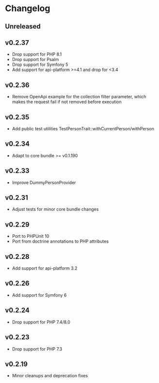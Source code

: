 # Changelog

## Unreleased

## v0.2.37

* Drop support for PHP 8.1
* Drop support for Psalm
* Drop support for Symfony 5
* Add support for api-platform >=4.1 and drop for <3.4

## v0.2.36

* Remove OpenApi example for the collection filter parameter, which makes the request fail if not removed before execution

## v0.2.35

* Add public test utilities TestPersonTrait::withCurrentPerson/withPerson

## v0.2.34

* Adapt to core bundle >= v0.1.190

## v0.2.33

* Improve DummyPersonProvider

## v0.2.31

* Adjust tests for minor core bundle changes

## v0.2.29

* Port to PHPUnit 10
* Port from doctrine annotations to PHP attributes

## v0.2.28

* Add support for api-platform 3.2

## v0.2.26

* Add support for Symfony 6

## v0.2.24

* Drop support for PHP 7.4/8.0

## v0.2.23

* Drop support for PHP 7.3

## v0.2.19

* Minor cleanups and deprecation fixes
